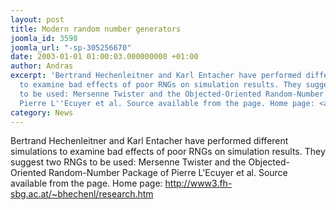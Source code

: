 ```yaml
---
layout: post
title: Modern random number generators
joomla_id: 3598
joomla_url: "-sp-305256670"
date: 2003-01-01 01:00:03.000000000 +01:00
author: Andras
excerpt: 'Bertrand Hechenleitner and Karl Entacher have performed different simulations
  to examine bad effects of poor RNGs on simulation results. They suggest two RNGs
  to be used: Mersenne Twister and the Objected-Oriented Random-Number Package of
  Pierre L''Ecuyer et al. Source available from the page. Home page: <a href="http://www3.fh-sbg.ac.at/~bhechenl/research.htm">http://www3.fh-sbg.ac.at/~bhechenl/research.htm</a>'
category: News
---
```

Bertrand Hechenleitner and Karl Entacher have performed different simulations to examine bad effects of poor RNGs on simulation results. They suggest two RNGs to be used: Mersenne Twister and the Objected-Oriented Random-Number Package of Pierre L'Ecuyer et al. Source available from the page. Home page: <a href="http://www3.fh-sbg.ac.at/~bhechenl/research.htm">http://www3.fh-sbg.ac.at/~bhechenl/research.htm</a>
